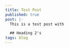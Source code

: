 ```yaml
---
title: Test Post
published: true
post: |-
  This is a test post with

  ## Heading 2's
tags: blog
---
```

